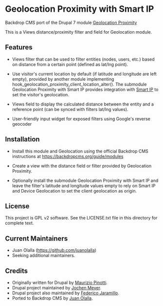Geolocation Proximity with Smart IP
===================================

Backdrop CMS port of the Drupal 7 module
[Geolocation Proximity](https://www.drupal.org/project/geolocation_proximity)

This is a Views distance/proximity filter and field for Geolocation module.


Features
--------

- Views filter that can be used to filter entities (nodes, users, etc.) based
  on distance from a certain point (defined as lat/lng point).

- Use visitor's current location by default (if latitude and longitude are left
  empty), provided by another module implementing
  hook_geolocation_proximity_client_location_alter(). The submodule Geolocation
  Proximity with Smart IP provides integration with
  [Smart IP](https://github.com/backdrop-contrib/smart_ip) to set the visitor's
  geolocation.

- Views field to display the calculated distance between the entity and a
  reference point (can be synced with filters lat/lng values).

- User-friendly input widget for exposed filters using Google's reverse
  geocoder


Installation
------------

- Install this module and Geolocation using the official Backdrop CMS
  instructions at https://backdropcms.org/guide/modules

- Create a view with the distance field or filter provided by Geolocation
  Proximity.
  
- Optionally install the submodule Geolocation Proximity with Smart IP and
  leave the filter's latitude and longitude values empty to rely on Smart IP
  and Device Geolocation to set the client geolocation as origin.


License
-------

This project is GPL v2 software. See the LICENSE.txt file in this directory for
complete text.


Current Maintainers
-------------------

- Juan Olalla (https://github.com/juanolalla)
- Seeking additional maintainers.


Credits
-------
- Originally written for Drupal by [Maurizio Pinotti](https://www.drupal.org/u/mauriziopinotti).
- Drupal project maintained by [Jochen Meyer](https://www.drupal.org/u/derjochenmeyer).
- Drupal project also maintained by [Federico Jaramillo](https://www.drupal.org/u/jmfederico).
- Ported to Backdrop CMS by [Juan Olalla](https://github.com/juanolalla).

